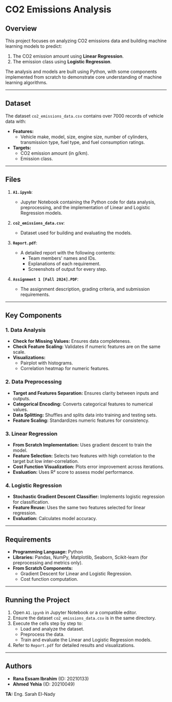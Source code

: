 # CO2 Emissions Analysis

## Overview
This project focuses on analyzing CO2 emissions data and building machine learning models to predict:
1. The CO2 emission amount using **Linear Regression**.
2. The emission class using **Logistic Regression**.

The analysis and models are built using Python, with some components implemented from scratch to demonstrate core understanding of machine learning algorithms.

---

## Dataset
The dataset `co2_emissions_data.csv` contains over 7000 records of vehicle data with:
- **Features:**
  - Vehicle make, model, size, engine size, number of cylinders, transmission type, fuel type, and fuel consumption ratings.
- **Targets:**
  - CO2 emission amount (in g/km).
  - Emission class.

---

## Files
1. **`A1.ipynb`**:
   - Jupyter Notebook containing the Python code for data analysis, preprocessing, and the implementation of Linear and Logistic Regression models.

2. **`co2_emissions_data.csv`**:
   - Dataset used for building and evaluating the models.

3. **`Report.pdf`**:
   - A detailed report with the following contents:
     - Team members' names and IDs.
     - Explanations of each requirement.
     - Screenshots of output for every step.

4. **`Assignment 1 [Fall 2024].PDF`**:
   - The assignment description, grading criteria, and submission requirements.

---

## Key Components

### 1. Data Analysis
- **Check for Missing Values:** Ensures data completeness.
- **Check Feature Scaling:** Validates if numeric features are on the same scale.
- **Visualizations:**
  - Pairplot with histograms.
  - Correlation heatmap for numeric features.

### 2. Data Preprocessing
- **Target and Features Separation:** Ensures clarity between inputs and outputs.
- **Categorical Encoding:** Converts categorical features to numerical values.
- **Data Splitting:** Shuffles and splits data into training and testing sets.
- **Feature Scaling:** Standardizes numeric features for consistency.

### 3. Linear Regression
- **From Scratch Implementation:** Uses gradient descent to train the model.
- **Feature Selection:** Selects two features with high correlation to the target but low inter-correlation.
- **Cost Function Visualization:** Plots error improvement across iterations.
- **Evaluation:** Uses R² score to assess model performance.

### 4. Logistic Regression
- **Stochastic Gradient Descent Classifier:** Implements logistic regression for classification.
- **Feature Reuse:** Uses the same two features selected for linear regression.
- **Evaluation:** Calculates model accuracy.

---

## Requirements
- **Programming Language:** Python
- **Libraries:** Pandas, NumPy, Matplotlib, Seaborn, Scikit-learn (for preprocessing and metrics only).
- **From Scratch Components:**
  - Gradient Descent for Linear and Logistic Regression.
  - Cost function computation.

---

## Running the Project
1. Open `A1.ipynb` in Jupyter Notebook or a compatible editor.
2. Ensure the dataset `co2_emissions_data.csv` is in the same directory.
3. Execute the cells step by step to:
   - Load and analyze the dataset.
   - Preprocess the data.
   - Train and evaluate the Linear and Logistic Regression models.
4. Refer to `Report.pdf` for detailed results and visualizations.

---

## Authors
- **Rana Essam Ibrahim** (ID: 20210133)
- **Ahmed Yehia** (ID: 20210049)


**TA:** Eng. Sarah El-Nady

